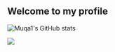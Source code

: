 ## Welcome to my profile

![Muqa1's GitHub stats](https://github-readme-stats.vercel.app/api?username=Muqa1&show_icons=true&theme=radical)

![](https://komarev.com/ghpvc/?username=Muqa1)
